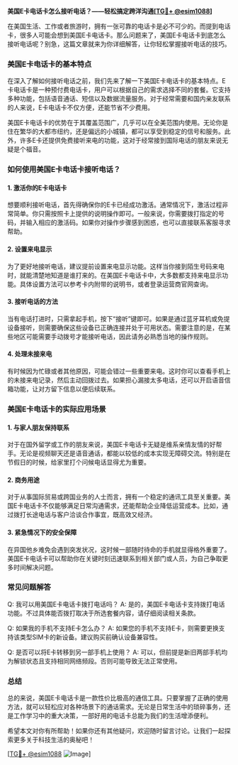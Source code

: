 **美国E卡电话卡怎么接听电话？——轻松搞定跨洋沟通[[TG💪+ @esim1088](https://t.me/s/esim1088)]**

在美国生活、工作或者旅游时，拥有一张可靠的电话卡是必不可少的。而提到电话卡，很多人可能会想到美国E卡电话卡。那么问题来了，美国E卡电话卡到底怎么接听电话呢？别急，这篇文章就来为你详细解答，让你轻松掌握接听电话的技巧。

### 美国E卡电话卡的基本特点

在深入了解如何接听电话之前，我们先来了解一下美国E卡电话卡的基本特点。E卡电话卡是一种预付费电话卡，用户可以根据自己的需求选择不同的套餐。它支持多种功能，包括语音通话、短信以及数据流量服务。对于经常需要和国内亲友联系的人来说，E卡电话卡不仅方便，还能节省不少费用。

美国E卡电话卡的优势在于其覆盖范围广，几乎可以在全美范围内使用。无论你是住在繁华的大都市纽约，还是偏远的小城镇，都可以享受到稳定的信号和服务。此外，许多E卡还提供免费接听来电的功能，这对于经常接到国际电话的朋友来说无疑是个福音。

### 如何使用美国E卡电话卡接听电话？

#### 1. **激活你的E卡电话卡**

想要顺利接听电话，首先得确保你的E卡已经成功激活。通常情况下，激活过程非常简单。你只需按照卡上提供的说明操作即可。一般来说，你需要拨打指定的号码，并输入相应的激活码。如果你对操作步骤感到困惑，也可以直接联系客服寻求帮助。

#### 2. **设置来电显示**

为了更好地接听电话，建议提前设置来电显示功能。这样当你接到陌生号码来电时，就能清楚地知道是谁打来的。在美国E卡电话卡中，大多数都支持来电显示功能。具体设置方法可以参考卡内附带的说明书，或者登录运营商官网查询。

#### 3. **接听电话的方法**

当有电话打进时，只需拿起手机，按下“接听”键即可。如果是通过蓝牙耳机或免提设备接听，则需要确保这些设备已正确连接并处于可用状态。需要注意的是，在某些地区可能需要手动拨号才能接听电话，因此请务必熟悉当地的操作规则。

#### 4. **处理未接来电**

有时候因为忙碌或者其他原因，可能会错过一些重要来电。这时你可以查看手机上的未接来电记录，然后主动回拨过去。如果担心漏接太多电话，还可以开启语音信箱功能，让对方留下信息以便后续联系。

### 美国E卡电话卡的实际应用场景

#### 1. **与家人朋友保持联系**

对于在国外留学或工作的朋友来说，美国E卡电话卡无疑是维系亲情友情的好帮手。无论是视频聊天还是语音通话，都能以较低的成本实现无障碍交流。特别是在节假日的时候，给家里打个问候电话显得尤为重要。

#### 2. **商务用途**

对于从事国际贸易或跨国业务的人士而言，拥有一个稳定的通讯工具至关重要。美国E卡电话卡不仅能够满足日常沟通需求，还能帮助企业降低运营成本。比如，通过拨打长途电话与客户洽谈合作事宜，既高效又经济。

#### 3. **紧急情况下的安全保障**

在异国他乡难免会遇到突发状况，这时候一部随时待命的手机就显得格外重要了。美国E卡电话卡可以帮助你在关键时刻迅速联系到相关部门或人员，为自己争取更多时间解决问题。

### 常见问题解答

Q: 我可以用美国E卡电话卡拨打电话吗？
A: 是的，美国E卡电话卡支持拨打电话功能。不过具体能否拨打取决于所选套餐内容，请仔细阅读相关条款。

Q: 如果我的手机不支持E卡怎么办？
A: 如果您的手机不支持E卡，则需要更换支持该类型SIM卡的新设备。建议购买前确认设备兼容性。

Q: 是否可以将E卡转移到另一部手机上使用？
A: 可以，但前提是新旧两部手机均为解锁状态且支持相同网络频段。否则可能导致无法正常使用。

### 总结

总的来说，美国E卡电话卡是一款性价比极高的通信工具。只要掌握了正确的使用方法，就可以轻松应对各种场景下的通话需求。无论是日常生活中的琐碎事务，还是工作学习中的重大决策，一部好用的电话卡总能为我们的生活增添便利。

希望本文对你有所帮助！如果你还有其他疑问，欢迎随时留言讨论。让我们一起探索更多关于科技生活的奥秘吧！

[[TG💪+ @esim1088](https://t.me/s/esim1088) ![Image](https://i.postimg.cc/4NQfJmqS/Snipaste-2025-05-13-00-14-12.png)]